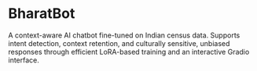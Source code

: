 # BharatBot
A context-aware AI chatbot fine-tuned on Indian census data. Supports intent detection, context retention, and culturally sensitive, unbiased responses through efficient LoRA-based training and an interactive Gradio interface.
